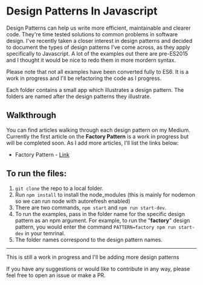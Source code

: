 # Design Patterns In Javascript

Design Patterns can help us write more efficient, maintainable and clearer code. They're time tested solutions to common problems in software design. I've recently taken a closer interest in design patterns and decided to document the types of design patterns I've come across, as they apply specifically to Javascript. A lot of the examples out there are pre-ES2015 and I thought it would be nice to redo them in more mordern syntax.

Please note that not all examples have been converted fully to ES6. It is a work in progress and I'll be refactoring the code as I progress.

Each folder contains a small app which illustrates a design pattern. The folders are named after the design patterns they illustrate.

## Walkthrough

You can find articles walking through each design pattern on my Medium. Currently the first article on the **Factory Pattern** is a work in progress but will be completed soon. As I add more articles, I'll list the links below:

- Factory Pattern - [Link](https://medium.com/p/5f135e881192/edit)

## To run the files:

1.  `git clone` the repo to a local folder.
2.  Run `npm install` to install the node_modules (this is mainly for nodemon so we can run node with autorefresh enabled)
3.  There are two commands, `npm start` and `npm run start-dev`.
4.  To run the examples, pass in the folder name for the specific design pattern as an npm argument. For example, to run the "**factory**" design pattern, you would enter the command `PATTERN=factory npm run start-dev` in your temrinal.
5.  The folder names correspond to the design pattern names.

---

This is still a work in progress and I'll be adding more design patterns

If you have any suggestions or would like to contribute in any way, please feel free to open an issue or make a PR.
